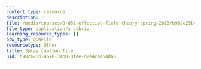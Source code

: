 ```yaml
---
content_type: resource
description: ''
file: /media/courses/8-851-effective-field-theory-spring-2013/b982e25b467634b03feed2e4c4e54da6_ogrcXqbvbL4.srt
file_type: application/x-subrip
learning_resource_types: []
ocw_type: OCWFile
resourcetype: Other
title: 3play caption file
uid: b982e25b-4676-34b0-3fee-d2e4c4e54da6
---
```

